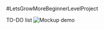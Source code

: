 #LetsGrowMoreBeginnerLevelProject


TO-DO list
![Mockup demo](https://github.com/himanshu-17lodhi/LMGVIP_TO-DO-List/blob/main/app%20layout.png?raw=true)
